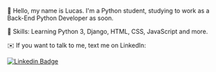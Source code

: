 🤠 Hello, my name is Lucas. I'm a Python student, studying to work as a Back-End Python Developer as soon.

🧠 Skills: Learning Python 3, Django, HTML, CSS, JavaScript and more.

✉️ If you want to talk to me, text me on LinkedIn:

[![Linkedin Badge](https://img.shields.io/badge/-LinkedIn-blue?style=flat-square&logo=Linkedin&logoColor=white&link=https://www.linkedin.com/in/lucastafer/)](https://www.linkedin.com/in/lucastafer/)
